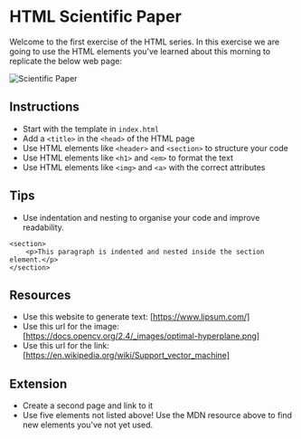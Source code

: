 # HTML Scientific Paper
Welcome to the first exercise of the HTML series. In this exercise we are going to use the HTML elements you've learned about this morning to replicate the below web page:

![Scientific Paper](images/scientific-paper.png)

## Instructions
- Start with the template in `index.html`
- Add a `<title>` in the `<head>` of the HTML page
- Use HTML elements like `<header>` and `<section>` to structure your code
- Use HTML elements like `<h1>` and `<em>` to format the text
- Use HTML elements like `<img>` and `<a>` with the correct attributes

## Tips
* Use indentation and nesting to organise your code and improve readability.

```
<section>
	<p>This paragraph is indented and nested inside the section element.</p>
</section>
```

## Resources
- Use this website to generate text: [https://www.lipsum.com/]
- Use this url for the image: [https://docs.opencv.org/2.4/_images/optimal-hyperplane.png]
- Use this url for the link: [https://en.wikipedia.org/wiki/Support_vector_machine]

## Extension
- Create a second page and link to it
- Use five elements not listed above! Use the MDN resource above to find new elements you've not yet used.
